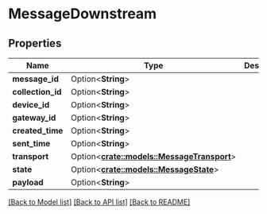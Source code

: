 # MessageDownstream

## Properties

Name | Type | Description | Notes
------------ | ------------- | ------------- | -------------
**message_id** | Option<**String**> |  | [optional]
**collection_id** | Option<**String**> |  | [optional]
**device_id** | Option<**String**> |  | [optional]
**gateway_id** | Option<**String**> |  | [optional]
**created_time** | Option<**String**> |  | [optional]
**sent_time** | Option<**String**> |  | [optional]
**transport** | Option<[**crate::models::MessageTransport**](MessageTransport.md)> |  | [optional]
**state** | Option<[**crate::models::MessageState**](MessageState.md)> |  | [optional]
**payload** | Option<**String**> |  | [optional]

[[Back to Model list]](../README.md#documentation-for-models) [[Back to API list]](../README.md#documentation-for-api-endpoints) [[Back to README]](../README.md)


